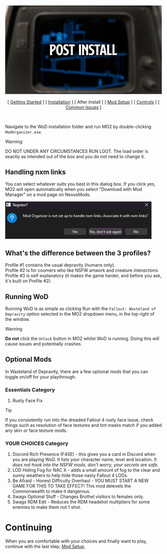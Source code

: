 ![Post Install](img/headers/PostInstall.png)

<p align="center">
[ <a href="https://github.com/iAmMe27/WoD/blob/main/README.md">Getting Started</a> ]
[ <a href="https://github.com/iAmMe27/WoD/blob/main/Installation.md">Installation</a> ]
[ After Install ]
[ <a href="https://github.com/iAmMe27/WoD/blob/main/ModSetup.md">Mod Setup</a> ]
[ <a href="https://github.com/iAmMe27/WoD/blob/main/Controls.md">Controls</a> ]
[ <a href="https://github.com/iAmMe27/WoD/blob/main/CommonIssues.md">Common Issues</a> ] 
</p>

&nbsp;

Navigate to the WoD installation folder and run MO2 by double-clicking `ModOrganizer.exe`.

> [!WARNING]
> DO NOT UNDER ANY CIRCUMSTANCES RUN LOOT. The load order is exactly as intended out of the box and you do not need to change it.

## Handling nxm links

You can select whatever suits you best in this dialog box.
If you click yes, MO2 will open automatically when you select "Download with Mod Manager" on a mod page on NexusMods.

![nxm link dialog box](img/mo2_nxm.png)

## What's the difference between the 3 profiles?
Profile #1 contains the usual depravity (humans only).  
Profile #2 is for coomers who like NSFW artwork and creature *interactions*.  
Profile #3 is self explanatory (it makes the game harder, and before you ask, it's built on Profile #2).

## Running WoD
Running WoD is as simple as clicking Run with the `Fallout: Wasteland of Depravity` option selected in the MO2 dropdown menu, in the top right of the window.

> [!WARNING]
> **Do not** click the `Unlock` button in MO2 whilst WoD is running. Doing this *will* cause issues and potentially crashes.

## Optional Mods
In Wasteland of Depravity, there are a few optional mods that you can toggle on/off for your playthrough.

### Essentials Category
1. Rusty Face Fix
   
> [!TIP]
> If you consistently run into the dreaded Fallout 4 rusty face issue, check things such as resolution of face textures and tint masks match if you added any skin or face texture mods.

### YOUR CHOICES Category
1. Discord Rich Presence (F4SE) - this gives you a card in Discord when you are playing WoD. It lists your character name, level and location. *It does not hook into the NSFW mods, don't worry, your secrets are safe.*
2. LOD Hiding Fog for NAC X - adds a small amount of fog to the clear and sunny weathers to help hide those nasty Fallout 4 LODs.
3. Be Afraid - Honest Difficulty Overhaul - YOU MUST START A NEW GAME FOR THIS TO TAKE EFFECT! This mod delevels the Commonwealth to make it dangerous.
4. Swags Optional Stuff - Changes Brothel visitors to females only.
5. Swags RDM Edit - Reduces the RDM headshot multipliers for some enemies to make them not 1 shot.

# Continuing
When you are comfortable with your choices and finally want to play, continue with the last step; [Mod Setup](ModSetup.md).